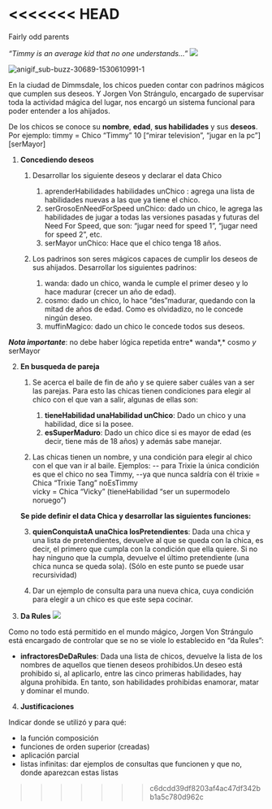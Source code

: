 <<<<<<< HEAD
﻿
=======
﻿Fairly odd parents

*“Timmy is an average kid that no one understands...” ![](Aspose.Words.df28e612-e891-4b73-ae61-b31e4ab6141d.001.png)*

![anigif_sub-buzz-30689-1530610991-1](https://user-images.githubusercontent.com/54424951/167044792-2e3a123e-a473-4cef-ab30-b010a4cd48eb.gif)

En  la  ciudad  de  Dimmsdale,  los  chicos  pueden  contar  con  padrinos  mágicos  que  cumplen  sus  deseos.  Y  Jorgen  Von  Strángulo,   encargado  de  supervisar  toda  la  actividad  mágica  del  lugar,  nos  encargó  un  sistema  funcional  para  poder  entender a los ahijados. 

De los chicos se conoce su **nombre**, **edad**, **sus habilidades** y sus **deseos**. Por ejemplo: timmy = Chico “Timmy” 10 [“mirar television”, “jugar en la pc”] [serMayor]

1. **Concediendo deseos**
   1. Desarrollar los siguiente deseos y declarar el data Chico
      1. aprenderHabilidades habilidades unChico : agrega una lista de habilidades nuevas a las que ya tiene el chico.
      2. serGrosoEnNeedForSpeed unChico: dado un chico, le agrega las habilidades de  jugar  a  todas  las  versiones  pasadas  y  futuras  del  Need  For  Speed,  que son: “jugar need for speed 1”, “jugar need for speed 2”, etc.
      3. serMayor unChico: Hace que el chico tenga 18 años.

   2. Los  padrinos  son  seres  mágicos  capaces  de  cumplir  los  deseos  de  sus  ahijados.  Desarrollar los siguientes padrinos:
      1. wanda: dado un chico, wanda le cumple el primer deseo y lo hace madurar (crecer un año de edad).
      2. cosmo: dado un chico, lo hace “des”madurar, quedando con la mitad de años de edad. Como es olvidadizo, no le concede ningún deseo.
      3. muffinMagico: dado un chico le concede todos sus deseos. 

***Nota importante***: no debe haber lógica repetida entre* wanda*,* cosmo *y* serMayor

2. **En busqueda de pareja**
   1. Se acerca el baile de fin de año y se quiere saber cuáles van a ser las parejas. Para esto las chicas tienen condiciones para elegir al chico con el que van a salir, algunas de ellas son:
      1. **tieneHabilidad unaHabilidad unChico**: Dado un chico y una habilidad, dice si la posee.
      2. **esSuperMaduro**: Dado un chico dice si es mayor de edad (es decir, tiene más de 18 años) y además sabe manejar.
   
   2. Las chicas tienen un nombre, y una condición para elegir al chico con el que van ir al baile. Ejemplos:
    -- para Trixie la única condición es que el chico no sea Timmy, 
    --ya que nunca saldría con él
    trixie = Chica “Trixie Tang” noEsTimmy  
    vicky = Chica “Vicky” (tieneHabilidad “ser un supermodelo noruego”) 

    **Se pide definir el data Chica y desarrollar las siguientes funciones:**

   3. **quienConquistaA unaChica losPretendientes**: Dada una chica y una lista de pretendientes, devuelve al que se queda con la chica, es decir, el primero que cumpla con la condición que ella quiere. Si no hay ninguno que la cumpla, devuelve el último pretendiente (una chica nunca se queda sola). (Sólo en este punto se puede usar recursividad)
   
   4. Dar un ejemplo de consulta para una nueva chica, cuya condición para elegir a un chico es que este sepa cocinar.

3. **Da Rules ![](Aspose.Words.df28e612-e891-4b73-ae61-b31e4ab6141d.002.png)**

Como no todo está permitido en el mundo mágico, Jorgen  Von Strángulo está encargado de controlar que se no se  viole lo establecido en “da Rules”: 

-   **infractoresDeDaRules**:  Dada  una  lista  de  chicos,  devuelve  la  lista  de  los  nombres  de  aquellos que tienen deseos prohibidos.Un deseo  está  prohibido  si,  al  aplicarlo,  entre  las  cinco primeras habilidades, hay alguna prohibida.  En  tanto,  son  habilidades  prohibidas  enamorar,  matar y dominar el mundo. 

4. **Justificaciones**  

Indicar donde se utilizó y para qué:

- la función composición
- funciones de orden superior (creadas) 
- aplicación parcial
- listas infinitas: dar ejemplos de consultas que funcionen y que no, donde aparezcan estas listas
>>>>>>> c6dcdd39df8203af4ac47df342bb1a5c780d962c
